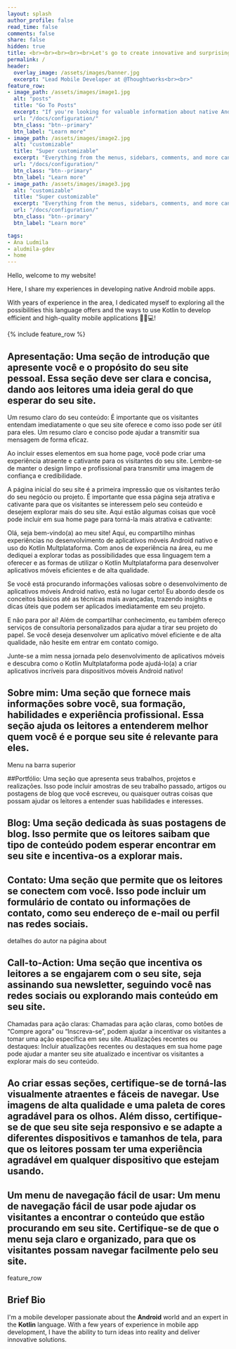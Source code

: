 ```yaml
---
layout: splash
author_profile: false
read_time: false
comments: false
share: false
hidden: true
title: <br><br><br><br><br>Let's go to create innovative and surprising mobile solutions!
permalink: /
header:
  overlay_image: /assets/images/banner.jpg
  excerpt: "Lead Mobile Developer at @Thoughtworks<br><br>"
feature_row:
- image_path: /assets/images/image1.jpg
  alt: "posts"
  title: "Go To Posts"
  excerpt: "If you're looking for valuable information about native Android mobile app development, you've come to the right place! I cover everything from basic concepts to more advanced techniques, bringing insights and useful tips that can be immediately applied to your project."
  url: "/docs/configuration/"
  btn_class: "btn--primary"
  btn_label: "Learn more"
- image_path: /assets/images/image2.jpg
  alt: "customizable"
  title: "Super customizable"
  excerpt: "Everything from the menus, sidebars, comments, and more can be configured or set with YAML Front Matter."
  url: "/docs/configuration/"
  btn_class: "btn--primary"
  btn_label: "Learn more"
- image_path: /assets/images/image3.jpg
  alt: "customizable"
  title: "Super customizable"
  excerpt: "Everything from the menus, sidebars, comments, and more can be configured or set with YAML Front Matter."
  url: "/docs/configuration/"
  btn_class: "btn--primary"
  btn_label: "Learn more"

tags:
- Ana Ludmila
- aludmila-gdev
- home
---
```


Hello, welcome to my website!

Here, I share my experiences in developing native Android mobile apps.

With years of experience in the area, I dedicated myself to exploring all the possibilities this language offers and the ways to use Kotlin to develop efficient and high-quality mobile applications 🚀📱💻!

{% include feature_row %}


## Apresentação: Uma seção de introdução que apresente você e o propósito do seu site pessoal. Essa seção deve ser clara e concisa, dando aos leitores uma ideia geral do que esperar do seu site.

Um resumo claro do seu conteúdo: É importante que os visitantes entendam imediatamente o que seu site oferece e como isso pode ser útil para eles. Um resumo claro e conciso pode ajudar a transmitir sua mensagem de forma eficaz.

Ao incluir esses elementos em sua home page, você pode criar uma experiência atraente e cativante para os visitantes do seu site. Lembre-se de manter o design limpo e profissional para transmitir uma imagem de confiança e credibilidade.

A página inicial do seu site é a primeira impressão que os visitantes terão do seu negócio ou projeto. É importante que essa página seja atrativa e cativante para que os visitantes se interessem pelo seu conteúdo e desejem explorar mais do seu site. Aqui estão algumas coisas que você pode incluir em sua home page para torná-la mais atrativa e cativante:

Olá, seja bem-vindo(a) ao meu site! Aqui, eu compartilho minhas experiências no desenvolvimento de aplicativos móveis Android nativo e uso do Kotlin Multplataforma. Com anos de experiência na área, eu me dediquei a explorar todas as possibilidades que essa linguagem tem a oferecer e as formas de utilizar o Kotlin Multplataforma para desenvolver aplicativos móveis eficientes e de alta qualidade.

Se você está procurando informações valiosas sobre o desenvolvimento de aplicativos móveis Android nativo, está no lugar certo! Eu abordo desde os conceitos básicos até as técnicas mais avançadas, trazendo insights e dicas úteis que podem ser aplicados imediatamente em seu projeto.

E não para por aí! Além de compartilhar conhecimento, eu também ofereço serviços de consultoria personalizados para ajudar a tirar seu projeto do papel. Se você deseja desenvolver um aplicativo móvel eficiente e de alta qualidade, não hesite em entrar em contato comigo.

Junte-se a mim nessa jornada pelo desenvolvimento de aplicativos móveis e descubra como o Kotlin Multplataforma pode ajudá-lo(a) a criar aplicativos incríveis para dispositivos móveis Android nativo!

## Sobre mim: Uma seção que fornece mais informações sobre você, sua formação, habilidades e experiência profissional. Essa seção ajuda os leitores a entenderem melhor quem você é e porque seu site é relevante para eles.

Menu na barra superior

##Portfólio: Uma seção que apresenta seus trabalhos, projetos e realizações. Isso pode incluir amostras de seu trabalho passado, artigos ou postagens de blog que você escreveu, ou quaisquer outras coisas que possam ajudar os leitores a entender suas habilidades e interesses.

## Blog: Uma seção dedicada às suas postagens de blog. Isso permite que os leitores saibam que tipo de conteúdo podem esperar encontrar em seu site e incentiva-os a explorar mais.

## Contato: Uma seção que permite que os leitores se conectem com você. Isso pode incluir um formulário de contato ou informações de contato, como seu endereço de e-mail ou perfil nas redes sociais.
detalhes do autor na página about

## Call-to-Action: Uma seção que incentiva os leitores a se engajarem com o seu site, seja assinando sua newsletter, seguindo você nas redes sociais ou explorando mais conteúdo em seu site.
Chamadas para ação claras: Chamadas para ação claras, como botões de “Compre agora” ou “Inscreva-se”, podem ajudar a incentivar os visitantes a tomar uma ação específica em seu site.
Atualizações recentes ou destaques: Incluir atualizações recentes ou destaques em sua home page pode ajudar a manter seu site atualizado e incentivar os visitantes a explorar mais do seu conteúdo.


## Ao criar essas seções, certifique-se de torná-las visualmente atraentes e fáceis de navegar. Use imagens de alta qualidade e uma paleta de cores agradável para os olhos. Além disso, certifique-se de que seu site seja responsivo e se adapte a diferentes dispositivos e tamanhos de tela, para que os leitores possam ter uma experiência agradável em qualquer dispositivo que estejam usando.

## Um menu de navegação fácil de usar: Um menu de navegação fácil de usar pode ajudar os visitantes a encontrar o conteúdo que estão procurando em seu site. Certifique-se de que o menu seja claro e organizado, para que os visitantes possam navegar facilmente pelo seu site.








feature_row


## Brief Bio
I'm a mobile developer passionate about the **Android** world and an expert in the **Kotlin** language. With a few years of experience in mobile app development, I have the ability to turn ideas into reality and deliver innovative solutions.
<div id='featured'></div>


<div id='featured'></div>

